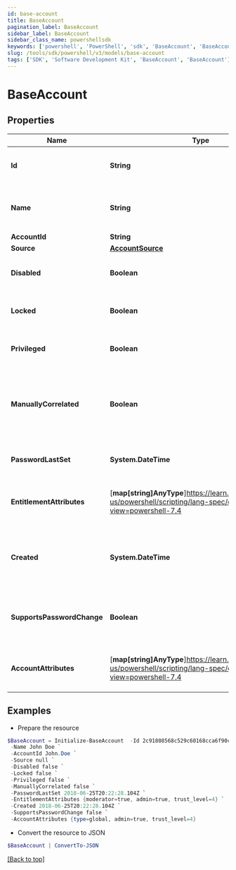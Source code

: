 ```yaml
---
id: base-account
title: BaseAccount
pagination_label: BaseAccount
sidebar_label: BaseAccount
sidebar_class_name: powershellsdk
keywords: ['powershell', 'PowerShell', 'sdk', 'BaseAccount', 'BaseAccount']
slug: /tools/sdk/powershell/v3/models/base-account
tags: ['SDK', 'Software Development Kit', 'BaseAccount', 'BaseAccount']
---
```


# BaseAccount

## Properties

| Name | Type | Description | Notes |
| --- | --- | --- | --- |
| **Id** | **String** | The unique ID of the referenced object. | [optional] |
| **Name** | **String** | The human readable name of the referenced object. | [optional] |
| **AccountId** | **String** | Account ID. | [optional] |
| **Source** | [**AccountSource**](account-source) |  | [optional] |
| **Disabled** | **Boolean** | Indicates whether the account is disabled. | [optional] [default to $false] |
| **Locked** | **Boolean** | Indicates whether the account is locked. | [optional] [default to $false] |
| **Privileged** | **Boolean** | Indicates whether the account is privileged. | [optional] [default to $false] |
| **ManuallyCorrelated** | **Boolean** | Indicates whether the account has been manually correlated to an identity. | [optional] [default to $false] |
| **PasswordLastSet** | **System.DateTime** | A date-time in ISO-8601 format | [optional] |
| **EntitlementAttributes** | [**map[string]AnyType**]https://learn.microsoft.com/en-us/powershell/scripting/lang-spec/chapter-04?view=powershell-7.4 | Map or dictionary of key/value pairs. | [optional] |
| **Created** | **System.DateTime** | ISO-8601 date-time referring to the time when the object was created. | [optional] |
| **SupportsPasswordChange** | **Boolean** | Indicates whether the account supports password change. | [optional] [default to $false] |
| **AccountAttributes** | [**map[string]AnyType**]https://learn.microsoft.com/en-us/powershell/scripting/lang-spec/chapter-04?view=powershell-7.4 | Map or dictionary of key/value pairs. | [optional] |

## Examples

- Prepare the resource

```powershell
$BaseAccount = Initialize-BaseAccount  -Id 2c91808568c529c60168cca6f90c1313 `
 -Name John Doe `
 -AccountId John.Doe `
 -Source null `
 -Disabled false `
 -Locked false `
 -Privileged false `
 -ManuallyCorrelated false `
 -PasswordLastSet 2018-06-25T20:22:28.104Z `
 -EntitlementAttributes {moderator=true, admin=true, trust_level=4} `
 -Created 2018-06-25T20:22:28.104Z `
 -SupportsPasswordChange false `
 -AccountAttributes {type=global, admin=true, trust_level=4}
```

- Convert the resource to JSON

```powershell
$BaseAccount | ConvertTo-JSON
```

[[Back to top]](#)
